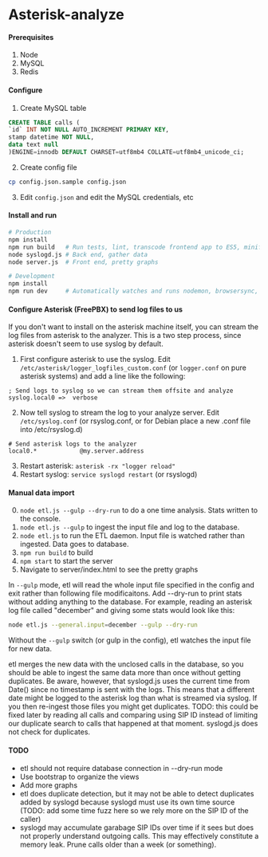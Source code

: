 # Asterisk-analyze

#### Prerequisites
1. Node
2. MySQL
3. Redis


#### Configure
1. Create MySQL table
```sql
CREATE TABLE calls (
`id` INT NOT NULL AUTO_INCREMENT PRIMARY KEY,
stamp datetime NOT NULL,
data text null
)ENGINE=innodb DEFAULT CHARSET=utf8mb4 COLLATE=utf8mb4_unicode_ci;
```
2. Create config file
```bash
cp config.json.sample config.json
```
3. Edit ```config.json``` and edit the MySQL credentials, etc 


#### Install and run
```bash
# Production
npm install
npm run build	# Run tests, lint, transcode frontend app to ES5, minify bundle.js 
node syslogd.js	# Back end, gather data
node server.js  # Front end, pretty graphs

# Development
npm install
npm run dev		# Automatically watches and runs nodemon, browsersync, lint, webpack.  Browse to http://localhost:3001/ 
```


#### Configure Asterisk (FreePBX) to send log files to us 

If you don't want to install on the asterisk machine itself, you can stream the log files from asterisk to the analyzer.  This is a two step process, since asterisk doesn't seem to use syslog by default.  

1. First configure asterisk to use the syslog.  Edit ```/etc/asterisk/logger_logfiles_custom.conf``` (or ```logger.conf``` on pure asterisk systems) and add a line like the following: 
```
; Send logs to syslog so we can stream them offsite and analyze
syslog.local0 =>  verbose
```
2. Now tell syslog to stream the log to your analyze server. Edit ```/etc/syslog.conf``` (or rsyslog.conf, or for Debian place a new .conf file into /etc/rsyslog.d)
```
# Send asterisk logs to the analyzer
local0.*            @my.server.address
```
3. Restart asterisk: ```asterisk -rx "logger reload"```
4. Restart syslog: ```service syslogd restart``` (or rsyslogd)


#### Manual data import
0. ```node etl.js --gulp --dry-run``` to do a one time analysis.  Stats written to the console.
0. ```node etl.js --gulp``` to ingest the input file and log to the database.
1. ```node etl.js``` to run the ETL daemon.  Input file is watched rather than ingested.  Data goes to database.
2. ```npm run build``` to build
3. ```npm start``` to start the server
4. Navigate to server/index.html to see the pretty graphs


In ```--gulp``` mode, etl will read the whole input file specified in the config and exit rather than following file modificaitons.   Add --dry-run to print stats without adding anything to the database.  For example, reading an asterisk log file called "december" and giving some stats would look like this:

```bash
node etl.js --general.input=december --gulp --dry-run
```

Without the ```--gulp``` switch (or gulp in the config), etl watches the input file for new data.

etl merges the new data with the unclosed calls in the database, so you should be able to ingest the same data more than once without getting duplicates.  Be aware, however, that syslogd.js uses the current time from Date() since no timestamp is sent with the logs.  This means that a different date might be logged to the asterisk log than what is streamed via syslog.  If you then re-ingest those files you might get duplicates.  TODO: this could be fixed later by reading all calls and comparing using SIP ID instead of limiting our duplicate search to calls that happened at that moment.  syslogd.js does not check for duplicates.


#### TODO
- etl should not require database connection in --dry-run mode
- Use bootstrap to organize the views
- Add more graphs
- etl does duplicate detection, but it may not be able to detect duplicates added by syslogd because syslogd must use its own time source (TODO: add some time fuzz here so we rely more on the SIP ID of the caller)
- syslogd may accumulate garabage SIP IDs over time if it sees but does not properly understand outgoing calls. This may effectively constitute a memory leak.  Prune calls older than a week (or something).


